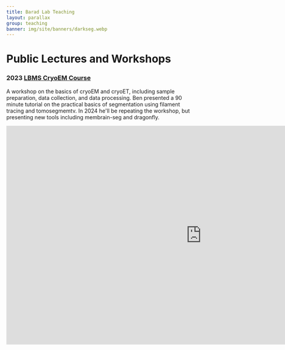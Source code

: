```yaml
---
title: Barad Lab Teaching
layout: parallax
group: teaching
banner: img/site/banners/darkseg.webp
---
```


# Public Lectures and Workshops
### 2023 [LBMS CryoEM Course](https://www.bnl.gov/cryoemcourse/presentations.php)
A workshop on the basics of cryoEM and cryoET, including sample preparation, data collection, and data processing. Ben presented a 90 minute tutorial on the practical basics of segmentation using filament tracing and tomosegmemtv. In 2024 he'll be repeating the workshop, but presenting new tools including membrain-seg and dragonfly.
<iframe width="1023" height="575" src="https://www.youtube.com/embed/3IjHsyMHfa8" title="Barad Segmentation Workshop" frameborder="0" allow="accelerometer; autoplay; clipboard-write; encrypted-media; gyroscope; picture-in-picture; web-share" allowfullscreen></iframe>